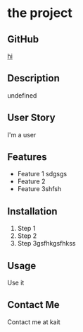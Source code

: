 # the project


## GitHub

[hi](https://github.com/hi)

## Description

undefined

## User Story

I'm a user

## Features

- Feature 1 sdgsgs
- Feature 2
- Feature 3shfsh

## Installation

1. Step 1
2. Step 2
3. Step 3gsfhkgsfhkss

## Usage

Use it



## Contact Me

Contact me at kait
